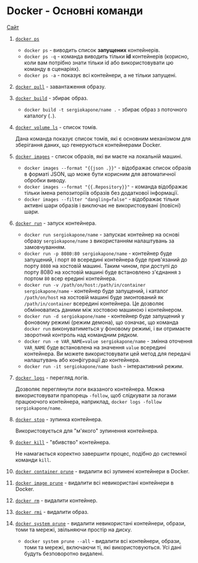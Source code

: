 # Docker - Основні команди

[Сайт](https://docs.docker.com/engine/reference/commandline/docker/)

1. [`docker ps`](https://docs.docker.com/engine/reference/commandline/ps/)

   - `docker ps` - виводить список **запущених** контейнерів.
   - `docker ps -q` - команда виводить тільки **id** контейнерів (корисно, коли вам потрібно знати тільки id або використовувати цю команду в сценаріях).
   - `docker ps -a` - показує всі контейнери, а не тільки запущені.

2. [`docker pull`](https://docs.docker.com/engine/reference/commandline/pull/) - завантаження образу.

3. [`docker build`](https://docs.docker.com/engine/reference/commandline/build/) - збирає образ.

   - `docker build -t sergiokapone/name .` - збирає образ з поточного каталогу (`.`).

4. [`docker volume ls`](https://docs.docker.com/engine/reference/commandline/volume_ls/) - список томів.

   Дана команда показує список томів, які є основним механізмом для зберігання даних, що генеруються контейнерами Docker.
   

5. [`docker images`](https://docs.docker.com/engine/reference/commandline/images/) - список образів, які ви маєте на локальній машині.

   - `docker images --format "{{json .}}"` - відображає список образів в форматі JSON, що може бути корисним для автоматичної обробки виводу.
   - `docker images --format "{{.Repository}}"` - команда відображає тільки імена репозиторіїв образів без додаткової інформації.
   - `docker images --filter "dangling=false"` - відображає тільки активні шари образів і виключає не використовувані (повісні) шари.

6. [`docker run`](https://docs.docker.com/engine/reference/commandline/run/) - запуск контейнера.

   - `docker run sergiokapone/name` - запускає контейнер на основі образу `sergiokapone/name` з використанням налаштувань за замовчуванням.
   - `docker run -p 8080:80 sergiokapone/name` - контейнер буде запущений, і порт `80` всередині контейнера буде прив'язаний до порту `8080` на хостовій машині. Таким чином, при доступі до порту 8080 на хостовій машині буде встановлено з'єднання з портом `80` всер
     ередині контейнера.
   - `docker run -v /path/on/host:/path/in/container sergiokapone/name` - контейнер буде запущений, і каталог `/path/on/host` на хостовій машині буде змонтований як `/path/in/container` всередині контейнера. Це дозволяє обмінюватись даними між хостовою машиною і контейнером.
   - `docker run -d sergiokapone/name` - контейнер буде запущений у фоновому режимі (режим демона), що означає, що команда `docker run` виконуватиметься у фоновому режимі, і ви отримаєте зворотний контроль над командним рядком.
   - `docker run -e VAR_NAME=value sergiokapone/name` - змінна оточення `VAR_NAME` буде встановлена на значення `value` всередині контейнера. Ви можете використовувати цей метод для передачі налаштувань або конфігурації до контейнера.
   - `docker run -it sergiokapone/name bash` - інтерактивний режим.

7. [`docker logs`](https://docs.docker.com/engine/reference/commandline/logs/) - перегляд логів.

   Дозволяє переглянути логи вказаного контейнера. Можна використовувати прапорець `-follow`, щоб слідкувати за логами працюючого контейнера, наприклад, `docker logs -follow sergiokapone/name`.

8. [`docker stop`](https://docs.docker.com/engine/reference/commandline/stop/) - зупинка контейнера.

   Використовується для "м'якого" зупинення контейнера.

9. [`docker kill`](https://docs.docker.com/engine/reference/commandline/kill/) - "вбивство" контейнера.

   Не намагається коректно завершити процес, подібно до системної команди `kill`.

10. [`docker container prune`](https://docs.docker.com/engine/reference/commandline/container_prune/) - видалити всі зупинені контейнери в Docker.

11. [`docker image prune`](https://docs.docker.com/engine/reference/commandline/image_prune/) - видалити всі невикористані контейнери в Docker.

12. [`docker rm`](https://docs.docker.com/engine/reference/commandline/rm/) - видалити контейнер.

13. [`docker rmi`](https://docs.docker.com/engine/reference/commandline/rmi/) - видалити образ.

14. [`docker system prune`](https://docs.docker.com/engine/reference/commandline/system_prune/) - видалити невикористані контейнери, образи, томи та мережі, звільняючи простір на диску.
    - `docker system prune --all` - видалити всі контейнери, образи, томи та мережі, включаючи ті, які використовуються. Усі дані будуть безповоротно видалені.

